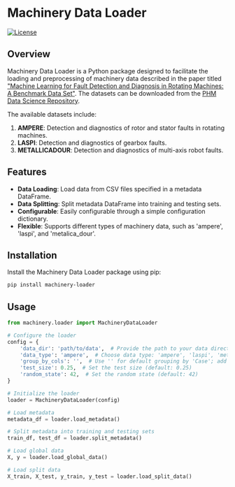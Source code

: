 # Machinery Data Loader

[![License](https://img.shields.io/badge/License-MIT-blue.svg)](https://opensource.org/licenses/MIT)

## Overview

Machinery Data Loader is a Python package designed to facilitate the loading and preprocessing
of machinery data described in the paper titled 
["Machine Learning for Fault Detection and Diagnosis in Rotating Machines: A Benchmark Data Set"](http://papers.phmsociety.org/index.php/ijphm/article/view/3497).
The datasets can be downloaded from the [PHM Data Science Repository](https://search-data.ubfc.fr/search.php?s=collection%3ADATA-PHM).

The available datasets include:

1. **AMPERE**: Detection and diagnostics of rotor and stator faults in rotating machines.
2. **LASPI**: Detection and diagnostics of gearbox faults.
3. **METALLICADOUR**: Detection and diagnostics of multi-axis robot faults.

## Features

- **Data Loading**: Load data from CSV files specified in a metadata DataFrame.
- **Data Splitting**: Split metadata DataFrame into training and testing sets.
- **Configurable**: Easily configurable through a simple configuration dictionary.
- **Flexible**: Supports different types of machinery data, such as 'ampere', 'laspi', and 'metalica_dour'.

## Installation

Install the Machinery Data Loader package using pip:

```bash
pip install machinery-loader

```

## Usage
```python
from machinery.loader import MachineryDataLoader

# Configure the loader
config = {
    'data_dir': 'path/to/data',  # Provide the path to your data directory
    'data_type': 'ampere',  # Choose data type: 'ampere', 'laspi', 'metalica_dour'
    'group_by_cols': '',  # Use '' for default grouping by 'Case'; add extra columns for custom grouping
    'test_size': 0.25,  # Set the test size (default: 0.25)
    'random_state': 42,  # Set the random state (default: 42)
}

# Initialize the loader
loader = MachineryDataLoader(config)

# Load metadata
metadata_df = loader.load_metadata()

# Split metadata into training and testing sets
train_df, test_df = loader.split_metadata()

# Load global data
X, y = loader.load_global_data()

# Load split data
X_train, X_test, y_train, y_test = loader.load_split_data()
```